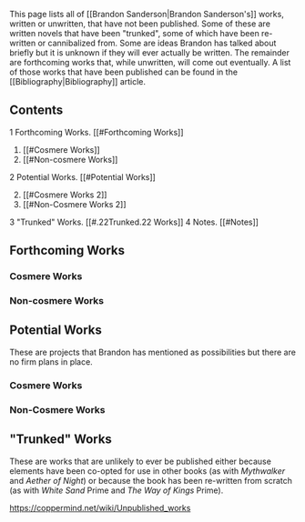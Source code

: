 This page lists all of [[Brandon Sanderson\|Brandon Sanderson's]] works, written or unwritten, that have not been published. Some of these are written novels that have been "trunked", some of which have been re-written or cannibalized from. Some are ideas Brandon has talked about briefly but it is unknown if they will ever actually be written. The remainder are forthcoming works that, while unwritten, will come out eventually.
A list of those works that have been published can be found in the [[Bibliography\|Bibliography]] article.

## Contents

1 Forthcoming Works. [[#Forthcoming Works]] 

1. [[#Cosmere Works]] 
1. [[#Non-cosmere Works]] 


2 Potential Works. [[#Potential Works]] 

2. [[#Cosmere Works 2]] 
2. [[#Non-Cosmere Works 2]] 


3 "Trunked" Works. [[#.22Trunked.22 Works]] 
4 Notes. [[#Notes]] 


## Forthcoming Works
### Cosmere Works





### Non-cosmere Works



## Potential Works
These are projects that Brandon has mentioned as possibilities but there are no firm plans in place.

### Cosmere Works



### Non-Cosmere Works


## "Trunked" Works
These are works that are unlikely to ever be published either because elements have been co-opted for use in other books (as with *Mythwalker* and *Aether of Night*) or because the book has been re-written from scratch (as with *White Sand* Prime and *The Way of Kings* Prime).




https://coppermind.net/wiki/Unpublished_works